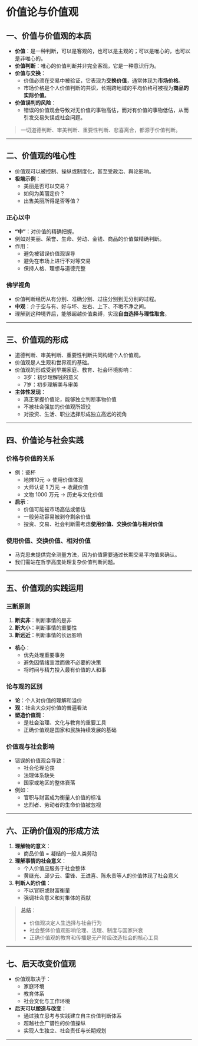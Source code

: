 # 价值论与价值观

## 一、价值与价值观的本质

- **价值**：是一种判断，可以是客观的，也可以是主观的；可以是唯心的，也可以是非唯心的。
- **价值判断**：唯心的价值判断并非完全客观，它是一种意识行为。
- **价值与交换**：
  - 价值必须在交易中被验证，它表现为**交换价值**，通常体现为**市场价格**。
  - 市场价格是个人价值判断的共识，长期跨地域的平均价格可被视为**商品的实际价值**。
- **价值误判的风险**：
  - 错误的价值观会导致对无价值的事物高估，而对有价值的事物低估，从而引发交易失误或社会问题。

> 一切道德判断、审美判断、重要性判断、悲喜离合，都源于价值判断。

---

## 二、价值观的唯心性

- 价值观可以被控制、操纵或制度化，甚至受政治、舆论影响。
- **极端示例**：
  - 美丽是否可以交易？
  - 如何为美丽定价？
  - 出售美丽所得是否等值？

### 正心以中
- **“中”**：对价值的精确把握。
- 例如对美丽、荣誉、生命、劳动、金钱、商品的价值做精确判断。
- 作用：
  - 避免被错误价值观误导
  - 避免在市场上进行不对等交易
  - 保持人格、理想与道德完整

### 佛学视角
- 价值判断经历从有分别、准确分别、过往分别到无分别的过程。
- **中观**：介于空与有、好与坏、左右、上下、不垢不净之间。
- 理解到这种境界后，能够超越价值束缚，实现**自由选择与理性取舍**。

---

## 三、价值观的形成

- 道德判断、审美判断、重要性判断共同构建个人价值观。
- 价值观是人生观和世界观的基础。
- 价值观的形成受到早期家庭、教育、社会环境影响：
  - 3岁：初步理解钱的意义
  - 7岁：初步理解美与审美
- **主体性发现**：
  - 真正掌握价值论，能够独立判断事物价值
  - 不被社会强加的价值观所奴役
  - 对投资、生活、职业选择形成独立高远的视角

---

## 四、价值论与社会实践

### 价格与价值的关系
- 例：瓷杯
  - 地摊10元 → 使用价值体现
  - 大师认证 1 万元 → 收藏价值
  - 文物 1000 万元 → 历史与文化价值
- **启示**：
  - 价值可能被市场高估或低估
  - 一般劳动容易被剥夺剩余价值
  - 投资、交易、社会判断需考虑**使用价值、交换价值与相对价值**

### 使用价值、交换价值、相对价值
- 马克思未提供完全测量方法，因为价值需要通过长期交易平均值来确认。
- 我们需站在哲学高度处理复杂价值判断问题。

---

## 五、价值观的实践运用

### 三断原则
1. **断实非**：判断事情的是非
2. **断大小**：判断事情的重要性
3. **断远近**：判断事情的长远影响

- **核心**：
  - 优先处理重要事务
  - 避免因情绪宣泄而做不必要的决策
  - 将时间与精力投入最有价值的人和事

### 论与观的区别
- **论**：个人对价值的理解和溢价
- **观**：社会大众对价值的普遍看法
- **塑造价值观**：
  - 是社会治理、文化与教育的重要工具
  - 正确价值观是国家和民族持续发展的基础

### 价值观与社会影响
- 错误的价值观会导致：
  - 社会伦理沦丧
  - 法理体系缺失
  - 国家或地区的整体衰落
- 例如：
  - 官职与财富成为衡量人价值的标准
  - 忠烈者、劳动者的生命价值被忽视

---

## 六、正确价值观的形成方法

1. **理解物的意义**：
   - 商品价值 = 凝结的一般人类劳动
2. **理解事情的社会意义**：
   - 个人价值应服务于社会整体
   - 黄继光、邱少云、雷锋、王进喜、陈永贵等人的价值体现了社会意义
3. **判断人的价值**：
   - 不以官职或财富衡量
   - 强调社会意义和对集体的贡献

> **总结**：
> - 价值观决定人生选择与社会行为
> - 社会整体价值观影响伦理、法理、制度与国家兴衰
> - 正确价值观的教育和传播是无产阶级改造社会的核心工具

---

## 七、后天改变价值观

- 价值观取决于：
  - 家庭环境
  - 教育体系
  - 社会文化与工作环境
- **后天可以塑造与改变**：
  - 通过独立思考与实践建立自主价值判断体系
  - 超越社会广谱性的价值操纵
  - 实现人生独立、社会责任与长期规划

---
